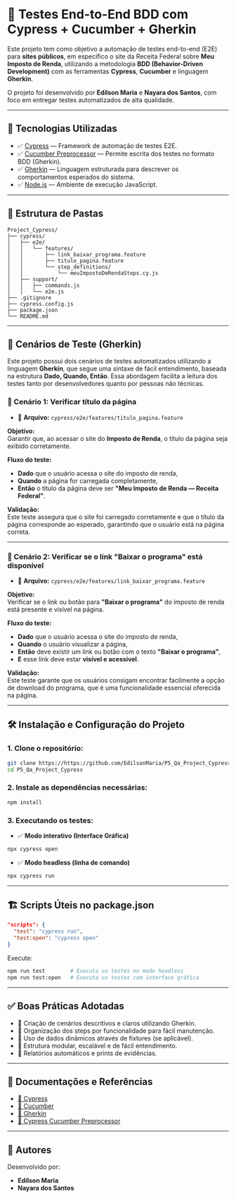 # 🧠 Testes End-to-End BDD com Cypress + Cucumber + Gherkin

Este projeto tem como objetivo a automação de testes end-to-end (E2E) para **sites públicos**, em específico o site da Receita Federal sobre **Meu Imposto de Renda**, utilizando a metodologia **BDD (Behavior-Driven Development)** com as ferramentas **Cypress**, **Cucumber** e linguagem **Gherkin**.

O projeto foi desenvolvido por **Edilson Maria** e **Nayara dos Santos**, com foco em entregar testes automatizados de alta qualidade.

---

## 🚀 Tecnologias Utilizadas

- ✅ [Cypress](https://www.cypress.io/) — Framework de automação de testes E2E.
- ✅ [Cucumber Preprocessor](https://github.com/badeball/cypress-cucumber-preprocessor) — Permite escrita dos testes no formato BDD (Gherkin).
- ✅ [Gherkin](https://cucumber.io/docs/gherkin/) — Linguagem estruturada para descrever os comportamentos esperados do sistema.
- ✅ [Node.js](https://nodejs.org/) — Ambiente de execução JavaScript.

---

## 📂 Estrutura de Pastas

```
Project_Cypress/
├── cypress/
│   ├── e2e/
│   │   └── features/
│   │       ├── link_baixar_programa.feature
│   │       ├── titulo_pagina.feature
│   │       └── step_definitions/
│   │           └── meuImpostoDeRendaSteps.cy.js
│   ├── support/
│   │   ├── commands.js
│   │   └── e2e.js
├── .gitignore
├── cypress.config.js
├── package.json
└── README.md
```

---

## 🎯 Cenários de Teste (Gherkin)

Este projeto possui dois cenários de testes automatizados utilizando a linguagem **Gherkin**, que segue uma sintaxe de fácil entendimento, baseada na estrutura **Dado, Quando, Então**. Essa abordagem facilita a leitura dos testes tanto por desenvolvedores quanto por pessoas não técnicas.

### 🔹 Cenário 1: Verificar título da página

- 📄 **Arquivo:** `cypress/e2e/features/titulo_pagina.feature`

**Objetivo:**  
Garantir que, ao acessar o site do **Imposto de Renda**, o título da página seja exibido corretamente.

**Fluxo do teste:**

- **Dado** que o usuário acessa o site do imposto de renda,
- **Quando** a página for carregada completamente,
- **Então** o título da página deve ser **"Meu Imposto de Renda — Receita Federal"**.

**Validação:**  
Este teste assegura que o site foi carregado corretamente e que o título da página corresponde ao esperado, garantindo que o usuário está na página correta.

---

### 🔹 Cenário 2: Verificar se o link "Baixar o programa" está disponível

- 📄 **Arquivo:** `cypress/e2e/features/link_baixar_programa.feature`

**Objetivo:**  
Verificar se o link ou botão para **"Baixar o programa"** do imposto de renda está presente e visível na página.

**Fluxo do teste:**

- **Dado** que o usuário acessa o site do imposto de renda,
- **Quando** o usuário visualizar a página,
- **Então** deve existir um link ou botão com o texto **"Baixar o programa"**,
- **E** esse link deve estar **visível e acessível**.

**Validação:**  
Este teste garante que os usuários consigam encontrar facilmente a opção de download do programa, que é uma funcionalidade essencial oferecida na página.

---

## 🛠️ Instalação e Configuração do Projeto

### 1. Clone o repositório:

```bash
git clone https://https://github.com/EdilsonMaria/P5_Qa_Project_Cypress
cd P5_Qa_Project_Cypress
```

### 2. Instale as dependências necessárias:

```bash
npm install
```

### 3. Executando os testes:

- ✅ **Modo interativo (Interface Gráfica)**

```bash
npx cypress open
```

- ✅ **Modo headless (linha de comando)**

```bash
npx cypress run
```

---

## 🏗️ Scripts Úteis no package.json

```json
"scripts": {
  "test": "cypress run",
  "test:open": "cypress open"
}
```

Execute:

```bash
npm run test        # Executa os testes no modo headless
npm run test:open   # Executa os testes com interface gráfica
```

---

## ✅ Boas Práticas Adotadas

- 🔹 Criação de cenários descritivos e claros utilizando Gherkin.
- 🔹 Organização dos steps por funcionalidade para fácil manutenção.
- 🔹 Uso de dados dinâmicos através de fixtures (se aplicável).
- 🔹 Estrutura modular, escalável e de fácil entendimento.
- 🔹 Relatórios automáticos e prints de evidências.

---

## 🔗 Documentações e Referências

- [📘 Cypress](https://docs.cypress.io/)
- [📘 Cucumber](https://cucumber.io/docs/guides/10-minute-tutorial/)
- [📘 Gherkin](https://cucumber.io/docs/gherkin/)
- [📘 Cypress Cucumber Preprocessor](https://github.com/badeball/cypress-cucumber-preprocessor)

---

## 🤝 Autores

Desenvolvido por:

- **Edilson Maria**  
- **Nayara dos Santos**
